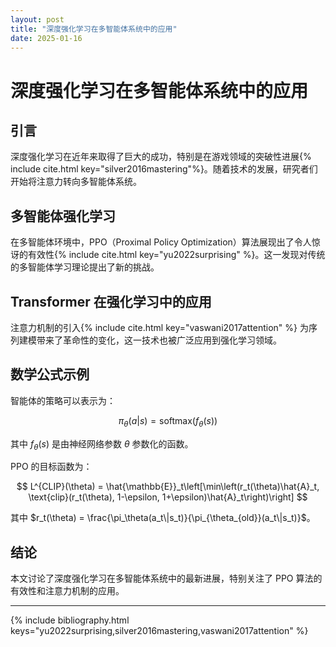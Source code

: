 ```yaml
---
layout: post
title: "深度强化学习在多智能体系统中的应用"
date: 2025-01-16
---
```


# 深度强化学习在多智能体系统中的应用

## 引言

深度强化学习在近年来取得了巨大的成功，特别是在游戏领域的突破性进展{% include cite.html key="silver2016mastering"%}。随着技术的发展，研究者们开始将注意力转向多智能体系统。

## 多智能体强化学习

在多智能体环境中，PPO（Proximal Policy Optimization）算法展现出了令人惊讶的有效性{% include cite.html key="yu2022surprising" %}。这一发现对传统的多智能体学习理论提出了新的挑战。

## Transformer 在强化学习中的应用

注意力机制的引入{% include cite.html key="vaswani2017attention" %} 为序列建模带来了革命性的变化，这一技术也被广泛应用到强化学习领域。

## 数学公式示例

智能体的策略可以表示为：

$$
\pi_\theta(a|s) = \text{softmax}(f_\theta(s))
$$

其中 $f_\theta(s)$ 是由神经网络参数 $\theta$ 参数化的函数。

PPO 的目标函数为：

$$
L^{CLIP}(\theta) = \hat{\mathbb{E}}_t\left[\min\left(r_t(\theta)\hat{A}_t, \text{clip}(r_t(\theta), 1-\epsilon, 1+\epsilon)\hat{A}_t\right)\right]
$$

其中 $r_t(\theta) = \frac{\pi_\theta(a_t\|s_t)}{\pi_{\theta_{old}}(a_t\|s_t)}$。

## 结论

本文讨论了深度强化学习在多智能体系统中的最新进展，特别关注了 PPO 算法的有效性和注意力机制的应用。

---

{% include bibliography.html keys="yu2022surprising,silver2016mastering,vaswani2017attention" %}
